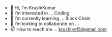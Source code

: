 - 👋 Hi, I’m KrushiKumar 
- 👀 I’m interested in ... Coding
- 🌱 I’m currently learning ... Block Chain
- 💞️ I’m looking to collaborate on ... 
- 📫 How to reach me ... krushikn15@gmail.com

<!---
KrushiKumar63/KrushiKumar63 is a ✨ special ✨ repository because its `README.md` (this file) appears on your GitHub profile.
You can click the Preview link to take a look at your changes.
--->
